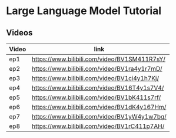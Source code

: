 # Large Language Model Tutorial
## Videos
| Video | link |
|---|---|
|ep1|https://www.bilibili.com/video/BV1SM411R7sY/|
|ep2|https://www.bilibili.com/video/BV1ra4y1r7mD/|
|ep3|https://www.bilibili.com/video/BV1ci4y1h7Kj/|
|ep4|https://www.bilibili.com/video/BV16T4y1s7V4/|
|ep5|https://www.bilibili.com/video/BV1bK411s7rf/|
|ep6|https://www.bilibili.com/video/BV1dK4y167Hm/|
|ep7|https://www.bilibili.com/video/BV1yW4y1w7bg/|
|ep8|https://www.bilibili.com/video/BV1rC411p7AH/|




